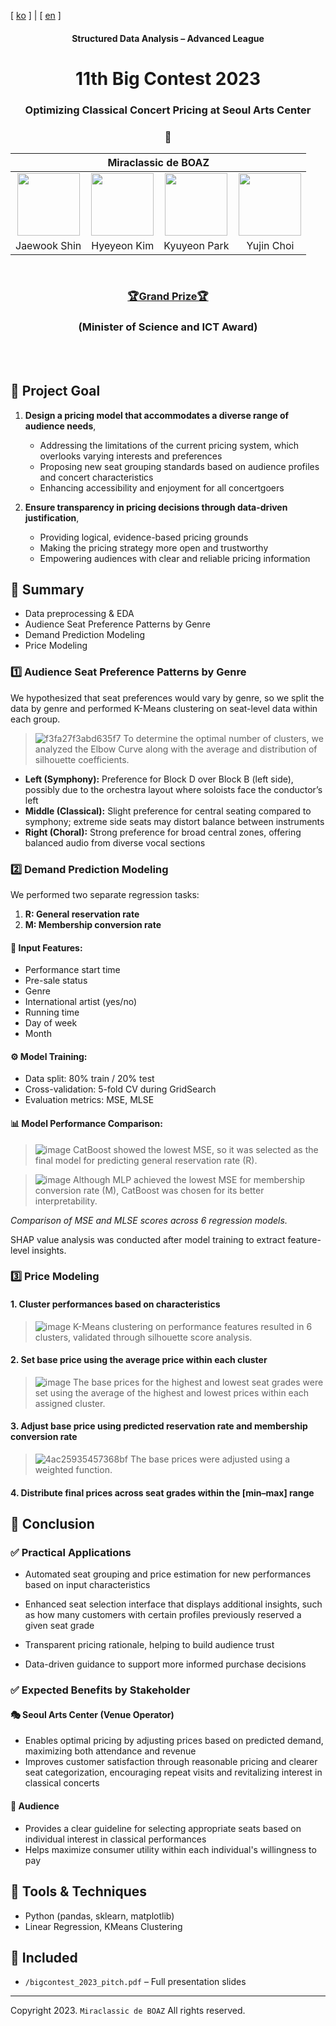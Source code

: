 [ [ko](https://github.com/jwshin0908/BigContest_2023) ] | [ [en](https://github.com/noooey/effective-price-model-for-SAC) ]

<h4 align='center'> Structured Data Analysis – Advanced League </h4>

<h1 align='center'> 11th Big Contest 2023  </h1>

<h3 align='center'> Optimizing Classical Concert Pricing at Seoul Arts Center </h3>

<h3 align='center'> 🎻 </h3>

<div align='center'>

<table>
    <thead>
        <tr>
            <th colspan="4"> Miraclassic de BOAZ </th>
        </tr>
    </thead>
    <tbody>
        <tr>
          <tr>
            <td align='center'><a href="https://github.com/jwshin0908"><img src="https://avatars.githubusercontent.com/u/59306720?v=4" width="100" height="100"></td>
            <td align='center'><a href="https://github.com/yeoniiii"><img src="https://avatars.githubusercontent.com/u/76769871?v=4" width="100" height="100"></td>
            <td align='center'><a href="https://github.com/noooey"><img src="https://avatars.githubusercontent.com/u/66217855?v=4" width="100" height="100"></td>
            <td align='center'><a href="https://github.com/youjin0450"><img src="https://avatars.githubusercontent.com/u/66248758?v=4" width="100" height="100"></td>
          </tr>
          <tr>
            <td align='center'>Jaewook Shin</td>
            <td align='center'>Hyeyeon Kim</td>
            <td align='center'>Kyuyeon Park</td>
            <td align='center'>Yujin Choi</td>
          </tr>
        </tr>
    </tbody>
</table>

</div>

&nbsp;  

<h3 align='center'> <a href="https://n.news.naver.com/mnews/article/025/0003328491?sid=103"> 🏆Grand Prize🏆 </a> </h3>  
<h3 align='center'> (Minister of Science and ICT Award) </h3>

<div align='center'>



</div>

&nbsp;  
&nbsp;  

## 🎯 Project Goal
1. **Design a pricing model that accommodates a diverse range of audience needs**,  
   - Addressing the limitations of the current pricing system, which overlooks varying interests and preferences  
   - Proposing new seat grouping standards based on audience profiles and concert characteristics  
   - Enhancing accessibility and enjoyment for all concertgoers

2. **Ensure transparency in pricing decisions through data-driven justification**,  
   - Providing logical, evidence-based pricing grounds  
   - Making the pricing strategy more open and trustworthy  
   - Empowering audiences with clear and reliable pricing information

## 🧠 Summary
- Data preprocessing & EDA
- Audience Seat Preference Patterns by Genre
- Demand Prediction Modeling
- Price Modeling

### 1️⃣ Audience Seat Preference Patterns by Genre
We hypothesized that seat preferences would vary by genre, so we split the data by genre and performed K-Means clustering on seat-level data within each group.  
> ![f3fa27f3abd635f7](https://github.com/jwshin0908/BigContest_2023/assets/66217855/6b9df07c-0106-4154-924a-168759b4fa35)
> To determine the optimal number of clusters, we analyzed the Elbow Curve along with the average and distribution of silhouette coefficients.
- **Left (Symphony):** Preference for Block D over Block B (left side), possibly due to the orchestra layout where soloists face the conductor’s left
- **Middle (Classical):** Slight preference for central seating compared to symphony; extreme side seats may distort balance between instruments
- **Right (Choral):** Strong preference for broad central zones, offering balanced audio from diverse vocal sections

### 2️⃣ Demand Prediction Modeling
We performed two separate regression tasks:

1. **R: General reservation rate**  
2. **M: Membership conversion rate**

#### 🎯 Input Features:
- Performance start time  
- Pre-sale status  
- Genre  
- International artist (yes/no)  
- Running time  
- Day of week  
- Month

#### ⚙️ Model Training:
- Data split: 80% train / 20% test  
- Cross-validation: 5-fold CV during GridSearch  
- Evaluation metrics: MSE, MLSE

#### 📊 Model Performance Comparison:
> ![image](https://github.com/user-attachments/assets/064e664a-2fd4-4c04-8de2-4f4c732e7e83)
> CatBoost showed the lowest MSE, so it was selected as the final model for predicting general reservation rate (R).

> ![image](https://github.com/user-attachments/assets/a85bfe9f-29b9-44b3-85ca-e549e0967907)
> Although MLP achieved the lowest MSE for membership conversion rate (M), CatBoost was chosen for its better interpretability.

*Comparison of MSE and MLSE scores across 6 regression models.*  

SHAP value analysis was conducted after model training to extract feature-level insights.

### 3️⃣ Price Modeling
#### 1. Cluster performances based on characteristics
> ![image](https://github.com/user-attachments/assets/e04fc794-f107-4a55-8872-655047529679)
> K-Means clustering on performance features resulted in 6 clusters, validated through silhouette score analysis.
#### 2. Set base price using the average price within each cluster
> ![image](https://github.com/user-attachments/assets/a3adc242-3bba-4580-9ba7-92be3b1c1ce7)
> The base prices for the highest and lowest seat grades were set using the average of the highest and lowest prices within each assigned cluster.
#### 3. Adjust base price using predicted reservation rate and membership conversion rate
> ![4ac25935457368bf](https://github.com/jwshin0908/BigContest_2023/assets/66217855/4918bf14-c6be-451c-814a-df43c1976d6e)
> The base prices were adjusted using a weighted function.
#### 4. Distribute final prices across seat grades within the [min–max] range

## 🏁 Conclusion
### ✅ Practical Applications
- Automated seat grouping and price estimation for new performances based on input characteristics
- Enhanced seat selection interface that displays additional insights, such as how many customers with certain profiles previously reserved a given seat grade
  
- Transparent pricing rationale, helping to build audience trust
- Data-driven guidance to support more informed purchase decisions
    
### ✅ Expected Benefits by Stakeholder
#### 🎭 Seoul Arts Center (Venue Operator)
- Enables optimal pricing by adjusting prices based on predicted demand, maximizing both attendance and revenue
- Improves customer satisfaction through reasonable pricing and clearer seat categorization, encouraging repeat visits and revitalizing interest in classical concerts

#### 👥 Audience
- Provides a clear guideline for selecting appropriate seats based on individual interest in classical performances
- Helps maximize consumer utility within each individual's willingness to pay

## 🔧 Tools & Techniques
- Python (pandas, sklearn, matplotlib)
- Linear Regression, KMeans Clustering
## 📁 Included
- `/bigcontest_2023_pitch.pdf` – Full presentation slides


---

Copyright 2023. `Miraclassic de BOAZ` All rights reserved.
